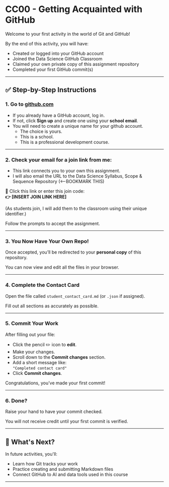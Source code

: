 # CC00 - Getting Acquainted with GitHub

Welcome to your first activity in the world of Git and GitHub!

By the end of this activity, you will have:
- Created or logged into your GitHub account
- Joined the Data Science GitHub Classroom
- Claimed your own private copy of this assignment repository
- Completed your first GitHub commit(s)

---

## ✅ Step-by-Step Instructions

### 1. Go to [github.com](https://github.com)
- If you already have a GitHub account, log in.
- If not, click **Sign up** and create one using your **school email**.
- You will need to create a unique name for your github account.
  - The choice is yours.
  - This is a school.
  - This is a professional development course. 

---

### 2. Check your email for a join link from me: 
  - This link connects you to your own this assignment.
  - I will also email the URL to the Data Science Syllabus, Scope & Sequence Repository (<--BOOKMARK THIS)

🔗 Click this link or enter this join code:  
**👉 [INSERT JOIN LINK HERE]**  

(As students join, I will add them to the classroom using their unique identifier.)

Follow the prompts to accept the assignment.

---

### 3. You Now Have Your Own Repo!
Once accepted, you’ll be redirected to your **personal copy** of this repository.

You can now view and edit all the files in your browser.

---

### 4. Complete the Contact Card
Open the file called `student_contact_card.md` (or `.json` if assigned).

Fill out all sections as accurately as possible.

---

### 5. Commit Your Work
After filling out your file:

- Click the pencil ✏️ icon to **edit**.
- Make your changes.
- Scroll down to the **Commit changes** section.
- Add a short message like:  
  `"Completed contact card"`  
- Click **Commit changes**.

Congratulations, you’ve made your first commit!

---

### 6. Done?
Raise your hand to have your commit checked.

You will not receive credit until your first commit is verified.

---

## 🧪 What's Next?

In future activities, you'll:
- Learn how Git tracks your work
- Practice creating and submitting Markdown files
- Connect GitHub to AI and data tools used in this course

---
